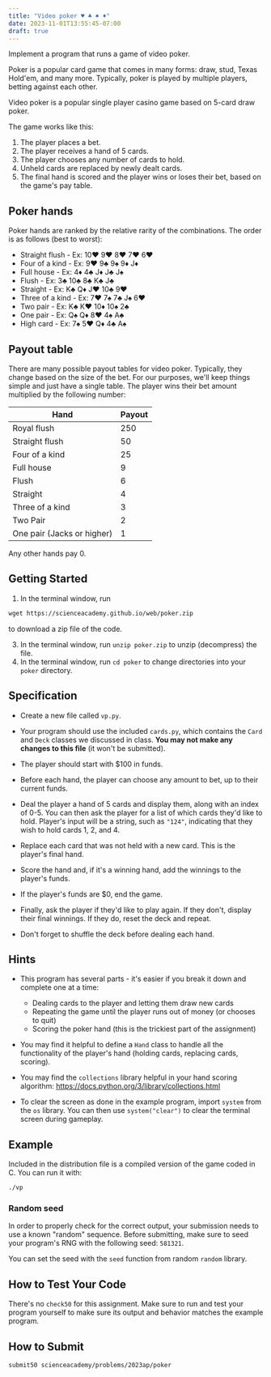 ```yaml
---
title: "Video poker ♥ ♣ ♠ ♦"
date: 2023-11-01T13:55:45-07:00
draft: true
---
```


Implement a program that runs a game of video poker.
<!--more-->

Poker is a popular card game that comes in many forms: draw, stud, Texas Hold'em, and many more. Typically, poker is played by multiple players, betting against each other.

Video poker is a popular single player casino game based on 5-card draw poker.

The game works like this:

1. The player places a bet.
2. The player receives a hand of 5 cards.
3. The player chooses any number of cards to hold.
4. Unheld cards are replaced by newly dealt cards.
5. The final hand is scored and the player wins or loses their bet, based on the game's pay table.

## Poker hands

Poker hands are ranked by the relative rarity of the combinations. The order is as follows (best to worst):

* Straight flush  - Ex: 10♥ 9♥ 8♥ 7♥ 6♥
* Four of a kind  - Ex: 9♥ 9♣ 9♠ 9♦ J♦
* Full house  - Ex: 4♦ 4♣ J♦ J♣ J♠
* Flush  - Ex: 3♣ 10♣ 8♣ K♣ J♣
* Straight  - Ex: K♣ Q♦ J♥ 10♣ 9♥
* Three of a kind  - Ex: 7♥ 7♠ 7♣ J♠ 6♥
* Two pair  - Ex: K♣ K♥ 10♦ 10♠ 2♣
* One pair  - Ex: Q♠ Q♦ 8♥ 4♠ A♣
* High card - Ex: 7♠ 5♥ Q♦ 4♣ A♠

## Payout table

There are many possible payout tables for video poker. Typically, they change based on the size of the bet. For our purposes, we'll keep things simple and just have a single table. The player wins their bet amount multiplied by the following number:

| Hand | Payout |
| ---------|----
| Royal flush | 250
| Straight flush |  50
| Four of a kind |  25
| Full house |  9
| Flush |  6
| Straight |  4
| Three of a kind |  3
| Two Pair |  2
| One pair (Jacks or higher) |  1

Any other hands pay 0.

## Getting Started

1. In the terminal window, run

```md
wget https://scienceacademy.github.io/web/poker.zip
```

 to download a zip file of the code.

3. In the terminal window, run `unzip poker.zip` to unzip (decompress) the file.
4. In the terminal window, run `cd poker` to change directories into your `poker` directory.

## Specification

* Create a new file called `vp.py`.

* Your program should use the included `cards.py`, which contains the `Card` and `Deck` classes we discussed in class. **You may not make any changes to this file** (it won't be submitted).

* The player should start with $100 in funds.

* Before each hand, the player can choose any amount to bet, up to their current funds.

* Deal the player a hand of 5 cards and display them, along with an index of 0-5. You can then ask the player for a list of which cards they'd like to hold. Player's input will be a string, such as `"124"`, indicating that they wish to hold cards 1, 2, and 4.

* Replace each card that was not held with a new card. This is the player's final hand.

* Score the hand and, if it's a winning hand, add the winnings to the player's funds.

* If the player's funds are $0, end the game.

* Finally, ask the player if they'd like to play again. If they don't, display their final winnings. If they do, reset the deck and repeat.

* Don't forget to shuffle the deck before dealing each hand.

## Hints

* This program has several parts - it's easier if you break it down and complete one at a time:
  * Dealing cards to the player and letting them draw new cards
  * Repeating the game until the player runs out of money (or chooses to quit)
  * Scoring the poker hand (this is the trickiest part of the assignment)

* You may find it helpful to define a `Hand` class to handle all the functionality of the player's hand (holding cards, replacing cards, scoring).

* You may find the `collections` library helpful in your hand scoring algorithm: <https://docs.python.org/3/library/collections.html>

* To clear the screen as done in the example program, import `system` from the `os` library. You can then use `system("clear")` to clear the terminal screen during gameplay.

## Example

Included in the distribution file is a compiled version of the game coded in C. You can run it with:

```bash
./vp
```

### Random seed

In order to properly check for the correct output, your submission needs to use a known "random" sequence. Before submitting, make sure to seed your program's RNG with the following seed: `581321`.

You can set the seed with the `seed` function from random `random` library.

## How to Test Your Code

There's no `check50` for this assignment. Make sure to run and test your program yourself to make sure its output and behavior matches the example program.

## How to Submit

```
submit50 scienceacademy/problems/2023ap/poker
```